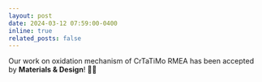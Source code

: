 ```yaml
---
layout: post
date: 2024-03-12 07:59:00-0400
inline: true
related_posts: false
---
```


Our work on oxidation mechanism of CrTaTiMo RMEA has been accepted by <b>Materials & Design</b>! 🎉🎊
